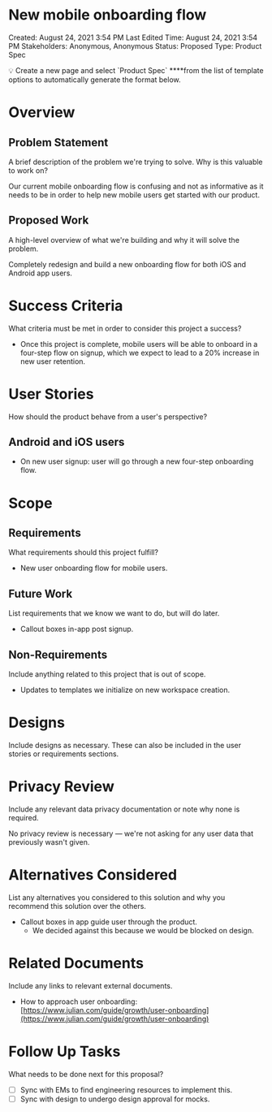 # New mobile onboarding flow

Created: August 24, 2021 3:54 PM
Last Edited Time: August 24, 2021 3:54 PM
Stakeholders: Anonymous, Anonymous
Status: Proposed
Type: Product Spec

<aside>
💡 Create a new page and select `Product Spec` ****from the list of template options to automatically generate the format below.

</aside>

# Overview

## Problem Statement

A brief description of the problem we're trying to solve. Why is this valuable to work on?

Our current mobile onboarding flow is confusing and not as informative as it needs to be in order to help new mobile users get started with our product.

## Proposed Work

A high-level overview of what we're building and why it will solve the problem.

Completely redesign and build a new onboarding flow for both iOS and Android app users.

# Success Criteria

What criteria must be met in order to consider this project a success?

- Once this project is complete, mobile users will be able to onboard in a four-step flow on signup, which we expect to lead to a 20% increase in new user retention.

# User Stories

How should the product behave from a user's perspective?

## Android and iOS users

- On new user signup: user will go through a new four-step onboarding flow.

# Scope

## Requirements

What requirements should this project fulfill?

- New user onboarding flow for mobile users.

## Future Work

List requirements that we know we want to do, but will do later.

- Callout boxes in-app post signup.

## Non-Requirements

Include anything related to this project that is out of scope.

- Updates to templates we initialize on new workspace creation.

# Designs

Include designs as necessary. These can also be included in the user stories or requirements sections.

[]()

# Privacy Review

Include any relevant data privacy documentation or note why none is required.

No privacy review is necessary — we're not asking for any user data that previously wasn't given.

# Alternatives Considered

List any alternatives you considered to this solution and why you recommend this solution over the others.

- Callout boxes in app guide user through the product.
  - We decided against this because we would be blocked on design.

# Related Documents

Include any links to relevant external documents.

- How to approach user onboarding: [https://www.julian.com/guide/growth/user-onboarding](https://www.julian.com/guide/growth/user-onboarding)

# Follow Up Tasks

What needs to be done next for this proposal?

- [ ] Sync with EMs to find engineering resources to implement this.
- [ ] Sync with design to undergo design approval for mocks.
